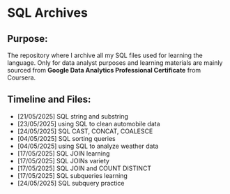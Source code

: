 # SQL Archives

## Purpose:
The repository where I archive all my SQL files used for learning the language. Only for data analyst purposes and learning materials are mainly sourced from **Google Data Analytics Professional Certificate** from Coursera.

## Timeline and Files:
- [21/05/2025] SQL string and substring
- [23/05/2025] using SQL to clean automobile data
- [24/05/2025] SQL CAST, CONCAT, COALESCE
- [04/05/2025] SQL sorting queries
- [04/05/2025] using SQL to analyze weather data
- [17/05/2025] SQL JOIN learning
- [17/05/2025] SQL JOINs variety
- [17/05/2025] SQL JOIN and COUNT DISTINCT
- [17/05/2025] SQL subqueries learning
- [24/05/2025] SQL subquery practice
